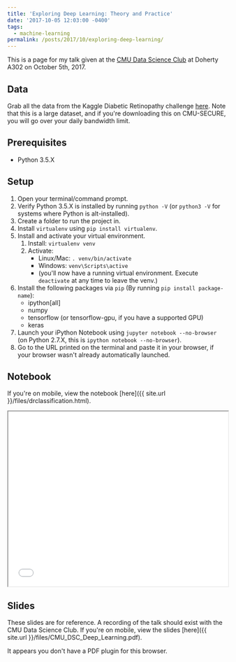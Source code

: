 ```yaml
---
title: 'Exploring Deep Learning: Theory and Practice'
date: '2017-10-05 12:03:00 -0400'
tags:
  - machine-learning
permalink: /posts/2017/10/exploring-deep-learning/
---
```


This is a page for my talk given at the [CMU Data Science Club](https://www.facebook.com/CMUDataScienceClub/) at Doherty A302 on October 5th, 2017.

## Data
Grab all the data from the Kaggle Diabetic Retinopathy challenge [here](https://www.kaggle.com/c/diabetic-retinopathy-detection/data). Note that this is a large dataset, and if you're downloading this on CMU-SECURE, you will go over your daily bandwidth limit.

## Prerequisites
* Python 3.5.X

## Setup
1. Open your terminal/command prompt.
1. Verify Python 3.5.X is installed by running `python -V` (or `python3 -V` for systems where Python is alt-installed).
1. Create a folder to run the project in.
1. Install `virtualenv` using `pip install virtualenv`.
1. Install and activate your virtual environment.
    1. Install: `virtualenv venv`
    1. Activate:
        * Linux/Mac: `. venv/bin/activate`
        * Windows: `venv\Scripts\active`
        * (you'll now have a running virtual environment. Execute `deactivate` at any time to leave the venv.)
1. Install the following packages via `pip` (By running `pip install package-name`):
    * ipython[all]
    * numpy
    * tensorflow (or tensorflow-gpu, if you have a supported GPU)
    * keras
1. Launch your iPython Notebook using `jupyter notebook --no-browser` (on Python 2.7.X, this is `ipython notebook --no-browser`).
1. Go to the URL printed on the terminal and paste it in your browser, if your browser wasn't already automatically launched.

## Notebook
If you're on mobile, view the notebook [here]({{ site.url }}/files/drclassification.html).
<iframe src="{{ site.url }}/files/drclassification.html" width="100%" height="400px"></iframe>

## Slides
These slides are for reference. A recording of the talk should exist with the CMU Data Science Club.
If you're on mobile, view the slides [here]({{ site.url }}/files/CMU_DSC_Deep_Learning.pdf).
<object data="{{ site.url }}/files/CMU_DSC_Deep_Learning.pdf" type="application/pdf" width="100%" height="100dp">
  <p>It appears you don't have a PDF plugin for this browser.</p>
</object>
